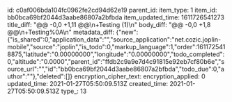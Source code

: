 id: c0af006bda104fc0962fe2cd94d62e19
parent_id: 
item_type: 1
item_id: bb0bca69bf2044d3aabe86807a2bfbda
item_updated_time: 1611726541273
title_diff: "@@ -0,0 +1,11 @@\\n+Testing (1)\\n"
body_diff: "@@ -0,0 +1,8 @@\\n+Testing%0A\\n"
metadata_diff: {"new":{"is_shared":0,"application_data":"","source_application":"net.cozic.joplin-mobile","source":"joplin","is_todo":0,"markup_language":1,"order":1611725418875,"latitude":"0.00000000","longitude":"0.00000000","todo_completed":0,"altitude":"0.0000","parent_id":"ffdb2c9a9e7d4c91815e92eb7cf80b6e","source_url":"","id":"bb0bca69bf2044d3aabe86807a2bfbda","todo_due":0,"author":""},"deleted":[]}
encryption_cipher_text: 
encryption_applied: 0
updated_time: 2021-01-27T05:50:09.513Z
created_time: 2021-01-27T05:50:09.513Z
type_: 13